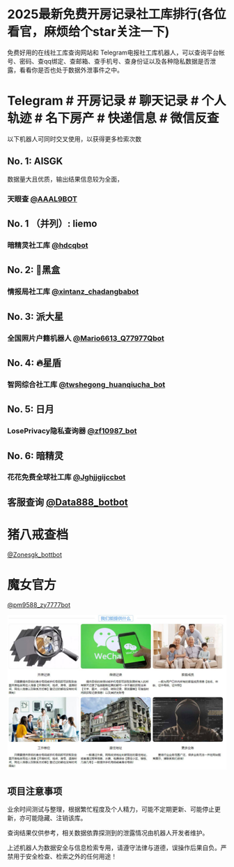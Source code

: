 # 2025最新免费开房记录社工库排行(各位看官，麻烦给个star关注一下)
免费好用的在线社工库查询网站和 Telegram电报社工库机器人，可以查询平台帐号、密码、查qq绑定、查邮箱、查手机号、查身份证以及各种隐私数据是否泄露，看看你是否也处于数据外泄事件之中。

# Telegram # 开房记录 # 聊天记录 # 个人轨迹 # 名下房产 # 快递信息 # 微信反查

以下机器人可同时交叉使用，以获得更多检索次数
 
## No. 1: AISGK
数据量大且优质，输出结果信息较为全面，

### 天眼查 [@AAAL9BOT](https://t.me/AAAL8BOT?start=NTgzNzg1NTEy)

## No. 1 （并列）: liemo 

### 暗精灵社工库 [@hdcqbot](https://t.me/hdcqbot?start=NTgzNzg1NTEy)

## No. 2: 🔰黑盒

### 情报局社工库 [@xintanz_chadangbabot](https://t.me/xintanz_chadangbabot?start=NTgzNzg1NTEy)

## No. 3: 派大星

### 全国照片户籍机器人 [@Mario6613_Q77977Qbot](https://t.me/xintanz_chadangbabot?start=NTgzNzg1NTEy)

## No. 4: 🔥星盾

### 智网综合社工库 [@twshegong_huanqiucha_bot](https://t.me/twshegong_huanqiucha_bot?start=qr4mnWQdL2Wx)

## No. 5: 日月

### LosePrivacy隐私查询器  [@zf10987_bot](https://t.me/zf10987_bot?start=583785512)


## No. 6: 暗精灵

### 花花免费全球社工库  [@Jghjjgijccbot](https://t.me/Jghjjgijccbot]?start=vip_1206966)

## 客服查询 [@Data888_botbot](https://t.me/Data888_botbot?start=NTgzNzg1NTEy)

# 猪八戒查档 
[@Zonesgk_bottbot](https://t.me/Zonesgk_bottbot?start=NTgzNzg1NTEy)

# 魔女官方 
[@pm9588_zy7777bot](https://t.me/pm9588_zy7777bot?start=NTgzNzg1NTEy)

<img src="pic/bbb.png" alt="免费社工库" border="0">

## 项目注意事项
业余时间测试与整理，根据繁忙程度及个人精力，可能不定期更新、可能停止更新，亦可能隐藏、注销该库。

查询结果仅供参考，相关数据依靠探测到的泄露情况由机器人开发者维护。

上述机器人为数据安全与信息检索专用，请遵守法律与道德，误操作后果自负。严禁用于安全检查、检索之外的任何用途！